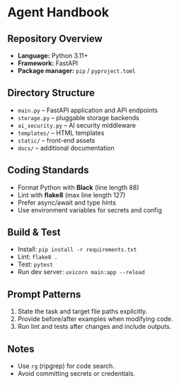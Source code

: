 # Agent Handbook

## Repository Overview
- **Language:** Python 3.11+
- **Framework:** FastAPI
- **Package manager:** `pip` / `pyproject.toml`

## Directory Structure
- `main.py` – FastAPI application and API endpoints
- `storage.py` – pluggable storage backends
- `ai_security.py` – AI security middleware
- `templates/` – HTML templates
- `static/` – front-end assets
- `docs/` – additional documentation

## Coding Standards
- Format Python with **Black** (line length 88)
- Lint with **flake8** (max line length 127)
- Prefer async/await and type hints
- Use environment variables for secrets and config

## Build & Test
- Install: `pip install -r requirements.txt`
- Lint: `flake8 .`
- Test: `pytest`
- Run dev server: `uvicorn main:app --reload`

## Prompt Patterns
1. State the task and target file paths explicitly.
2. Provide before/after examples when modifying code.
3. Run lint and tests after changes and include outputs.

## Notes
- Use `rg` (ripgrep) for code search.
- Avoid committing secrets or credentials.
